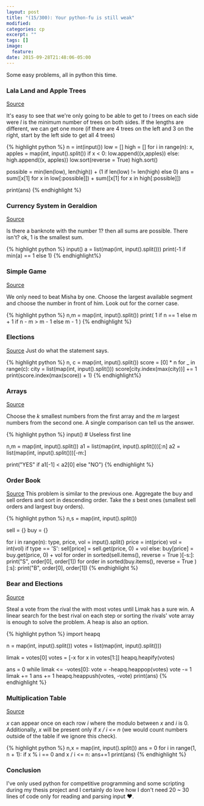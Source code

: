 ```yaml
---
layout: post
title: "(15/300): Your python-fu is still weak"
modified:
categories: cp
excerpt: ""
tags: []
image:
  feature:
date: 2015-09-28T21:48:06-05:00
---
```


Some easy problems, all in python this time.

### Lala Land and Apple Trees
<a href="http://codeforces.com/problemset/problem/558/A" target="_blank">Source</a>

It's easy to see that we're only going to be able to get to *l* trees on each side were *l* is the minimum number of trees on both sides. If the lengths are different, we can get one more (if there are 4 trees on the left and 3 on the right, start by the left side to get all 4 trees)

{% highlight python %}
n = int(input())
low = []
high = []
for i in range(n):
    x, apples = map(int, input().split())
    if x < 0:
        low.append((x,apples))
    else:
        high.append((x, apples))
low.sort(reverse = True)
high.sort()

possible = min(len(low), len(high)) + (1 if len(low) != len(high) else 0)
ans = sum([x[1] for x in low[:possible]]) + sum([x[1] for x in high[:possible]])

print(ans)
{% endhighlight %}


### Currency System in Geraldion
<a href="http://codeforces.com/problemset/problem/560/A" target="_blank">Source</a>

Is there a banknote with the number 1? then all sums are possible. There isn't? ok, 1 is the smallest sum.

{% highlight python %}
input()
a = list(map(int, input().split()))
print(-1 if min(a) == 1 else 1)
{% endhighlight%}


### Simple Game
<a href="http://codeforces.com/problemset/problem/570/B" target="_blank">Source</a>

We only need to beat Misha by one. Choose the largest available segment and choose the number in front of him. Look out for the corner case.

{% highlight python %}
n,m = map(int, input().split())
print( 1 if n == 1 else m + 1 if n - m > m - 1 else m - 1 )
{% endhighlight %}


### Elections
<a href="http://codeforces.com/problemset/problem/570/A" target="_blank">Source</a>
Just do what the statement says.

{% highlight python %}
n, c = map(int, input().split())
score = [0] * n
for _ in range(c):
    city = list(map(int, input().split()))
    score[city.index(max(city))] += 1
print(score.index(max(score)) + 1)
{% endhighlight%}

### Arrays
<a href="http://codeforces.com/problemset/problem/572/A" target="_blank">Source</a>

Choose the *k* smallest numbers from the first array and the *m* largest numbers from the second one. A single comparison can tell us the answer.

{% highlight python %}
input() # Useless first line

n,m = map(int, input().split())
a1 = list(map(int, input().split()))[:n]
a2 = list(map(int, input().split()))[-m:]

print("YES" if a1[-1] < a2[0] else "NO")
{% endhighlight %}

### Order Book
<a href="http://codeforces.com/problemset/problem/572/B" target="_blank">Source</a>
This problem is similar to the previous one. Aggregate the buy and sell orders and sort in descending order. Take the *s* best ones (smallest sell orders and largest buy orders).

{% highlight python %}
n,s = map(int, input().split())

sell = {}
buy = {}

for i in range(n):
    type, price, vol = input().split()
    price = int(price)
    vol = int(vol)
    if type == 'S':
        sell[price] = sell.get(price, 0) + vol
    else:
        buy[price]  = buy.get(price, 0) + vol
for order in sorted(sell.items(), reverse = True )[-s:]:
    print("S", order[0], order[1])
for order in sorted(buy.items(), reverse = True )[:s]:
    print("B", order[0], order[1])
{% endhighlight %}


### Bear and Elections
<a href="http://codeforces.com/problemset/problem/574/A" target="_blank">Source</a>

Steal a vote from the rival the with most votes until Limak has a sure win. A linear search for the best rival on each step or sorting the rivals' vote array is enough to solve the problem. A heap is also an option.

{% highlight python %}
import heapq

n = map(int, input().split())
votes = list(map(int, input().split()))

limak = votes[0]
votes = [-x for x in votes[1:]]
heapq.heapify(votes)

ans = 0
while limak <= -votes[0]:
    vote = -heapq.heappop(votes)
    vote -= 1
    limak += 1
    ans += 1
    heapq.heappush(votes, -vote)
print(ans)
{% endhighlight %}

### Multiplication Table
<a href="http://codeforces.com/problemset/problem/577/A" target="_blank">Source</a>

*x* can appear once on each row *i* where the modulo between *x* and *i* is 0. Additionally, *x* will be present only if *x / i <= n* (we would count numbers outside of the table if we ignore this check).

{% highlight python %}
n,x = map(int, input().split())
ans = 0
for i in range(1, n + 1):
    if x % i == 0 and x / i <= n:
        ans+=1
print(ans)
{% endhighlight %}

### Conclusion

I've only used python for competitive programming and some scripting during my thesis project and I certainly do love how I don't need 20 ~ 30 lines of code only for reading and parsing input ♥.
